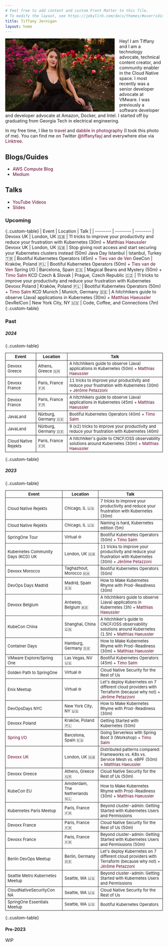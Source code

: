 ```yaml
---
# Feel free to add content and custom Front Matter to this file.
# To modify the layout, see https://jekyllrb.com/docs/themes/#overriding-theme-defaults
title: Tiffany Jernigan
layout: home
---
```


<style>
.custom-table, th, td {
	border: 1px solid;
    font-size: 13px
}
/* tr:nth-child(odd) {background-color: #F3F6F4;} */
</style>

<style>
a:link {
  color: #630330;
  background-color: transparent;
  text-decoration: none;
}

a:visited {
  color: #900C3F;
  background-color: transparent;
  text-decoration: none;
}

a:hover {
  color: #6E0456;
  background-color: transparent;
  text-decoration: underline;
}

a:active {
  color: #630330;
  background-color: transparent;
  text-decoration: underline;
}
</style>

<img src="assets/img/tiffany.jpg" style="width:350px;float:left;margin-right:15px">
Hey! I am Tiffany and I am a technology advocate, technical content creator, and community enabler in the Cloud Native space. I most recently was a senior developer advocate at VMware. I was previously a software developer and developer advocate at Amazon, Docker, and Intel. I started off by graduating from Georgia Tech in electrical engineering. 

In my free time, I like to [travel](https://instagram.com/_tiffanyfay_) and [dabble in photography](https://instagram.com/tiffanyfayj) (I took this photo of me). You can find me on Twitter [@tiffanyfayj](https://www.twitter.com/tiffanyfayj) and everywhere else via [Linktree](https://linktr.ee/tiffanyfay).

## Blogs/Guides
* [AWS Compute Blog](https://aws.amazon.com/blogs/compute/author/tfj/)
* [Medium](https://medium.com/@tiffanyfay)

## Talks
* [YouTube Videos](https://www.youtube.com/@tiffanyfay)
* [Slides](https://speakerdeck.com/tiffanyfay)

### Upcoming

{:.custom-table}
| Event | Location | Talk |
| -------- | -------- | -------- |
Devoxx UK | London, UK 🇬🇧 | 11 tricks to improve your productivity and reduce your frustration with Kubernetes (30m) + [Matthias Haeussler](https://www.linkedin.com/in/matthiashaeussler/)
Devoxx UK | London, UK 🇬🇧 | Stop giving root access and start securing your Kubernetes clusters instead (50m)
Java Day Istanbul | Istanbul, Turkey 🇹🇷 | Bootiful Kubernetes Operators (45m) + [Ties van de Ven](https://www.tiesvandeven.nl)
GeeCon | Kraków, Poland 🇵🇱 | Bootiful Kubernetes Operators (50m) + [Ties van de Ven](https://www.tiesvandeven.nl)
Spring I/O | Barcelona, Spain 🇪🇸 | Magical Beans and Mystery (50m) + [Timo Salm](https://timosalm.github.io)
KCD Czech & Slovak | Prague, Czech Republic 🇨🇿 | 11 tricks to improve your productivity and reduce your frustration with Kubernetes
Devoxx Poland | Kraków, Poland 🇵🇱 | Bootiful Kubernetes Operators (50m) + [Timo Salm](https://timosalm.github.io)
KCD Munich | Munich, Germany 🇩🇪 | A hitchhikers guide to observe (Java) applications in Kubernetes (30m) + [Matthias Haeussler](https://www.linkedin.com/in/matthiashaeussler/)
DevRelCon | New York City, NY 🇺🇸 | Code, Coffee, and Connections (7m)
{:.custom-table}

### Past

##### 2024

{:.custom-table}

| Event | Location | Talk |
| -------- | -------- | -------- |
Devoxx Greece | Athens, Greece 🇬🇷 | A hitchhikers guide to observe (Java) applications in Kubernetes (50m) + [Matthias Haeussler](https://www.linkedin.com/in/matthiashaeussler/)
Devoxx France | Paris, France 🇫🇷 | 11 tricks to improve your productivity and reduce your frustration with Kubernetes (30m) + [Jérôme Petazzoni](https://hachyderm.io/@jpetazzo)
Devoxx France | Paris, France 🇫🇷 | A hitchhikers guide to observe (Java) applications in Kubernetes (45m) + [Matthias Haeussler](https://www.linkedin.com/in/matthiashaeussler/)
JavaLand | Nürburg, Germany 🇩🇪 | Bootiful Kubernetes Operators (40m) + [Timo Salm](https://timosalm.github.io)
JavaLand | Nürburg, Germany 🇩🇪 | 9 (x2) tricks to improve your productivity and reduce your frustration with Kubernetes (40m)
Cloud Native Rejekts | Paris, France 🇫🇷 | A hitchhiker's guide to CNCF/OSS observability solutions around Kubernetes (30m) + [Matthias Haeussler](https://www.linkedin.com/in/matthiashaeussler/)
{:.custom-table}

##### 2023


{:.custom-table}

| Event | Location | Talk |
| -------- |-------- | -------- |
| Cloud Native Rejekts | Chicago, IL 🇺🇸 | 7 tricks to improve your productivity and reduce your frustration with Kubernetes (30m)
| Cloud Native Rejekts | Chicago, IL 🇺🇸 | Naming is hard, Kubernetes edition (5m)
| SpringOne Tour | Virtual 🌐 | Bootiful Kubernetes Operators (50m) + [Timo Salm](https://timosalm.github.io)
| Kubernetes Community Days (KCD) UK | London, UK 🇬🇧 | 11 tricks to improve your productivity and reduce your frustration with Kubernetes (30m) + [Jérôme Petazzoni](https://hachyderm.io/@jpetazzo)
| Devoxx Morocco | Taghazhout, Morocco 🇲🇦 | Bootiful Kubernetes Operators (50m)
| DevOps Days Madrid | Madrid, Spain 🇪🇸 | How to Make Kubernetes Rhyme with Prod-Readiness (30m)
| Devoxx Belgium | Antwerp, Belgium 🇧🇪 | A hitchhikers guide to observe (Java) applications in Kubernetes (3h) + [Matthias Haeussler](https://www.linkedin.com/in/matthiashaeussler/)
| KubeCon China | Shanghai, China 🇨🇳 | A hitchhiker's guide to CNCF/OSS observability solutions around Kubernetes (1.5h) + [Matthias Haeussler](https://www.linkedin.com/in/matthiashaeussler/)
| Container Days | Hamburg, Germany 🇩🇪 | How to Make Kubernetes Rhyme with Prod-Readiness (30m) + [Matthias Haeussler](https://www.linkedin.com/in/matthiashaeussler/)
| VMware Explore/Spring One | Las Vegas, NV 🇺🇸 | Bootiful Kubernetes Operators (45m) + [Timo Salm](https://timosalm.github.io)
| Golden Path to SpringOne | Virtual 🌐 | Cloud Native Security for the Rest of Us
| Enix Meetup | Virtual 🌐 | Let's deploy Kubernetes on 7 different cloud providers with Terraform (because why not) + [Jérôme Petazzoni](https://hachyderm.io/@jpetazzo)
| DevOpsDays NYC | New York City, NY 🇺🇸 | How to Make Kubernetes Rhyme with Prod-Readiness (30m)
| Devoxx Poland | Kraków, Poland 🇵🇱 | Getting Started with Kubernetes (50m)
| [Spring I/O](https://2023.springio.net/sessions/going-serverless-with-spring-boot-3-workshop/) | Barcelona, Spain 🇪🇸 | Going Serverless with Spring Boot 3 (Workshop) + [Timo Salm](https://timosalm.github.io)
| [Devoxx UK](https://www.devoxx.co.uk/talk/?id=3866) | London, UK 🇬🇧 | Distributed patterns compared: Frameworks vs. K8s vs. Service Mesh vs. eBPF (50m)  + [Matthias Haeussler](https://www.linkedin.com/in/matthiashaeussler/)
| Devoxx Greece | Athens, Greece 🇬🇷 | Cloud Native Security for the Rest of Us (50m)
| KubeCon EU | Amsterdam, The Netherlands 🇳🇱 | How to Make Kubernetes Rhyme with Prod-Readiness (30m) + [Matthias Haeussler](https://www.linkedin.com/in/matthiashaeussler/)
| Kubernetes Paris Meetup | Paris, France 🇫🇷 | Beyond cluster-admin: Getting Started with Kubernetes Users and Permissions
| Devoxx France | Paris, France 🇫🇷 | Cloud Native Security for the Rest of Us (50m)
| Devoxx France | Paris, France 🇫🇷 | Beyond cluster-admin: Getting Started with Kubernetes Users and Permissions (50m)
| Berlin DevOps Meetup | Berlin, Germany 🇩🇪 | Let's deploy Kubernetes on 7 different cloud providers with Terraform (because why not) + [Jérôme Petazzoni](https://hachyderm.io/@jpetazzo)
| Seattle Metro Kubernetes Meetup | Seattle, WA 🇺🇸 | Beyond cluster-admin: Getting Started with Kubernetes Users and Permissions
| CloudNativeSecurityCon NA | Seattle, WA 🇺🇸 | Cloud Native Security for the Rest of Us
| SpringOne Essentials Meetup | Seattle, WA 🇺🇸 | Bootiful Kubernetes Operators
{:.custom-table}

#### Pre-2023
WIP